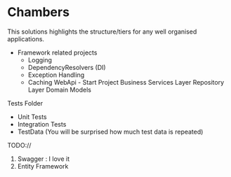 # Chambers


This solutions highlights the structure/tiers for any well organised applications.

- Framework related projects
	- Logging
	- DependencyResolvers (DI)
	- Exception Handling
	- Caching
WebApi - Start Project
Business Services Layer
Repository Layer
Domain Models

Tests Folder
  - Unit Tests
  - Integration Tests
  - TestData (You will be surprised how much test data is repeated)

TODO://
 1. Swagger : I love it
 2. Entity Framework 

	
	